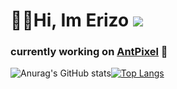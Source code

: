 # 👋👋Hi, Im Erizo ![](https://komarev.com/ghpvc/?username=Erizo-the-creator&color=blue&style=flat)
### currently working on [AntPixel](https://github.com/Erizo-the-creator/AntPixel) 🔭 

![Anurag's GitHub stats](https://github-readme-stats.vercel.app/api?username=Erizo-the-creator&show_icons=true&theme=radical)[![Top Langs](https://github-readme-stats.vercel.app/api/top-langs/?username=Erizo-the-creator&layout=compact&theme=radical&hide=C)](https://github.com/Erizo-the-creator)
